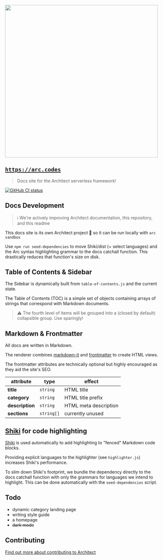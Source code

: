 [<img src="https://s3-us-west-2.amazonaws.com/arc.codes/architect-logo-500b@2x.png" width=500>](https://www.npmjs.com/package/@architect/architect)

## [`https://arc.codes`](https://arc.codes)

> Docs site for the Architect serverless framework!

[![GitHub CI status](https://github.com/architect/arc.codes/workflows/Node%20CI/badge.svg)](https://github.com/architect/arc.codes/actions?query=workflow%3A%22Node+CI%22)

## Docs Development

> ℹ️ We're actively improving Architect documentation, this repository, and this readme

This docs site is its own Architect project 🎉 so it can be run locally with `arc sandbox`

Use `npm run seed-dependencies` to move Shiki/dist (+ select languages) and the Arc syntax highlighting grammar to the docs catchall function. This drastically reduces that function's size on disk.

## Table of Contents & Sidebar

The Sidebar is dynamically built from `table-of-contents.js` and the current state.

The Table of Contents (TOC) is a simple set of objects containing arrays of strings that correspond with Markdown documents.

> ⚠️ The fourth level of items will be grouped into a (closed by default) collapsible group. Use sparingly!

## Markdown & Frontmatter

All docs are written in Markdown.

The renderer combines [markdown-it](https://www.npmjs.com/package/markdown-it) and [frontmatter](https://www.npmjs.com/package/markdown-it-front-matter) to create HTML views.

The frontmatter attributes are technically optional but highly encouraged as they aid the site's SEO.

| attribute       | type       | effect                |
|-----------------|------------|-----------------------|
| **title**       | `string`   | HTML title            |
| **category**    | `string`   | HTML title prefix     |
| **description** | `string`   | HTML meta description |
| **sections**    | `string[]` | currently unused      |

## [Shiki](https://github.com/shikijs/shiki) for code highlighting

[Shiki](https://github.com/shikijs/shiki) is used automatically to add highlighting to "fenced" Markdown code blocks.

Providing explicit languages to the highlighter (see `highlighter.js`) increases Shiki's performance.

To slim down Shiki's footprint, we bundle the dependency directly to the docs catchall function with only the grammars for languages we intend to highlight. This can be done automatically with the `seed-dependencies` script.

## Todo

* dynamic category landing page
* writing style guide
* a homepage
* ~~dark mode~~

## Contributing
[Find out more about contributing to Architect](https://arc.codes/docs/en/about/contribute)
